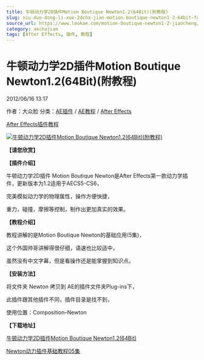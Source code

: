 ```yaml
---
title: 牛顿动力学2D插件Motion Boutique Newton1.2(64Bit)(附教程)
slug: niu-dun-dong-li-xue-2dcha-jian-motion-boutique-newton1-2-64bit-fu-jiao-cheng
source_url: https://www.lookae.com/motion-boutique-newton1-2-jiaocheng/
category: aechajian
tags: [After Effects, 插件, 教程]
---
```

# 牛顿动力学2D插件Motion Boutique Newton1.2(64Bit)(附教程)

2012/06/16 13:17

作者：大众脸
分类：[AE插件](https://www.lookae.com/after-effects/aechajian/) / [AE教程](https://www.lookae.com/after-effects/aejiaocheng/) / [After Effects](https://www.lookae.com/after-effects/)

[After Effects](https://www.lookae.com/tag/after-effects/)[插件](https://www.lookae.com/tag/%e6%8f%92%e4%bb%b6/)[教程](https://www.lookae.com/tag/%e6%95%99%e7%a8%8b/)

[![牛顿动力学2D插件Motion Boutique Newton1.2(64Bit)(附教程)](https://www.lookae.com/wp-content/uploads/2012/06/newton1.jpg "牛顿动力学2D插件Motion Boutique Newton1.2(64Bit)(附教程)-LookAE.com")](https://www.lookae.com/wp-content/uploads/2012/06/newton1.jpg)

**【请您欣赏】**

**【插件介绍】**

牛顿动力学2D插件 Motion Boutique Newton是After Effects第一款动力学插件，更新版本为1.2适用于AECS5-CS6，

完美模拟动力学的物理属性，操作方便快捷，

重力，碰撞，摩擦等控制，制作出更加真实的效果。

**【教程介绍】**

教程讲解的是Motion Boutique Newton的基础应用(5集)，

这个外国帅哥讲解得很仔细，语速也比较适中，

虽然没有中文字幕，但是看操作还是能掌握到知识点。

**【安装方法】**

将文件夹 Newton 拷贝到 AE的插件文件夹Plug-ins下，

此插件跟其他插件不同，插件目录是找不到，

使用位置：Composition–Newton

**【下载地址】**

[牛顿动力学2D插件Motion Boutique Newton1.2(64Bit)](http://www.ctdisk.com/file/8779492)

[Newton动力插件基础教程05集](http://www.ctdisk.com/file/8779528)
